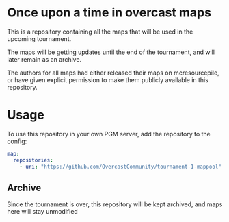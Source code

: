 # Once upon a time in overcast maps

This is a repository containing all the maps that will be used in the upcoming tournament.

The maps will be getting updates until the end of the tournament, and will later remain as an archive.

The authors for all maps had either released their maps on mcresourcepile, or have given explicit permission to make them publicly available in this repository.

# Usage

To use this repository in your own PGM server, add the repository to the config:

```yml
map:
  repositories:
    - uri: "https://github.com/OvercastCommunity/tournament-1-mappool"	
```

## Archive

Since the tournament is over, this repository will be kept archived, and maps here will stay unmodified
